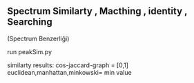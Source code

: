 ## Spectrum Similarty , Macthing ,  identity , Searching 
(Spectrum Benzerliği)

run peakSim.py



similarty results:
    cos-jaccard-graph = [0,1]
    euclidean,manhattan,minkowski= min value
